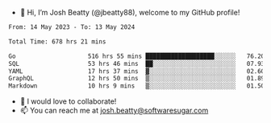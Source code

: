 - 👋 Hi, I’m Josh Beatty (@jbeatty88), welcome to my GitHub profile!

<!--START_SECTION:waka-->

```txt
From: 14 May 2023 - To: 13 May 2024

Total Time: 678 hrs 21 mins

Go                    516 hrs 55 mins ███████████████████░░░░░░   76.20 %
SQL                   53 hrs 46 mins  ██░░░░░░░░░░░░░░░░░░░░░░░   07.93 %
YAML                  17 hrs 37 mins  ▓░░░░░░░░░░░░░░░░░░░░░░░░   02.60 %
GraphQL               12 hrs 50 mins  ▒░░░░░░░░░░░░░░░░░░░░░░░░   01.89 %
Markdown              10 hrs 9 mins   ▒░░░░░░░░░░░░░░░░░░░░░░░░   01.50 %
```

<!--END_SECTION:waka-->

- 💞️ I would love to collaborate!
- 📫 You can reach me at josh.beatty@softwaresugar.com

<!---
jbeatty88/jbeatty88 is a ✨ special ✨ repository because its `README.md` (this file) appears on your GitHub profile.
You can click the Preview link to take a look at your changes.
--->
